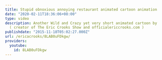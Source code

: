 ```yaml
---
title: Stupid obnoxious annoying restaurant animated cartoon animation by Erica Crooks
date: "2020-02-11T18:36:06+08:00"
type: video
description: Another Wild and Crazy yet very short animated cartoon by Erica Crooks
  ( creator of The Eric Crooks Show and officialericcrooks.com )
publishdate: "2015-11-18T05:02:27.000Z"
url: /ericacrooks/8LAB0uFDkgw/
providers:
  youtube:
    id: 8LAB0uFDkgw
---
```

